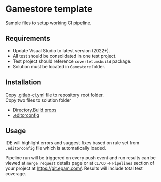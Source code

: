 # Gamestore template

Sample files to setup working CI pipeline.

## Requirements

* Update Visual Studio to latest version (2022+).
* All test should be consolidated in one test project.
* Test project should reference `coverlet.msbuild` package.
* Solution must be located in `Gamestore` folder.

## Installation

Copy [.gitlab-ci.yml](.gitlab-ci.yml) file to repository root folder.  
Copy two files to solution folder
* [Directory.Build.props](Directory.Build.props)
* [.editorconfig](.editorconfig)

## Usage

IDE will highlight errors and suggest fixes based on rule set from `.editorconfig` file which is automatically loaded.  

Pipeline run will be triggered on every push event and run results can be viewed at `merge request` details page or at `CI/CD` -> `Pipelines` section of your project at https://git.epam.com/.
Results will include total test coverage.